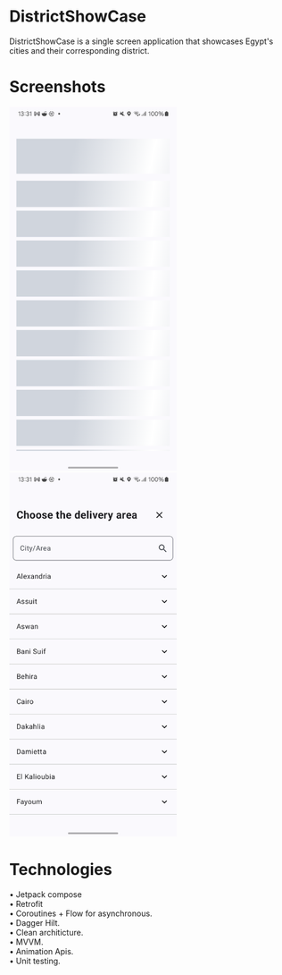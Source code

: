 # DistrictShowCase
DistrictShowCase is a single screen application that showcases Egypt's cities and their corresponding district.

# Screenshots
 <img src="/screenshots/DistrictShowCaseLoading.png?raw=true" width="300"/> <img src="/screenshots/DistrictShowCaseLoaded.png?raw=true" width="300"/> 

# Technologies
• Jetpack compose  
• Retrofit  
• Coroutines + Flow for asynchronous.    
• Dagger Hilt.  
• Clean architicture.  
• MVVM.  
• Animation Apis.  
• Unit testing.  


